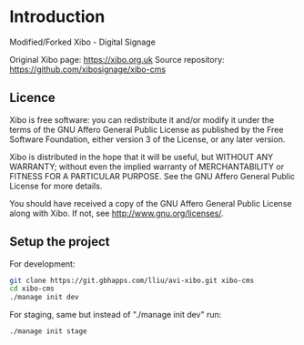 # Introduction
Modified/Forked Xibo - Digital Signage 

Original Xibo page: https://xibo.org.uk
Source repository: https://github.com/xibosignage/xibo-cms

## Licence
Xibo is free software: you can redistribute it and/or modify it under the terms of the GNU Affero General Public License as published by the Free Software Foundation, either version 3 of the License, or
any later version.

Xibo is distributed in the hope that it will be useful, but WITHOUT ANY WARRANTY; without even the implied warranty of MERCHANTABILITY or FITNESS FOR A PARTICULAR PURPOSE.  See the GNU Affero General Public License for more details.

You should have received a copy of the GNU Affero General Public License along with Xibo.  If not, see <http://www.gnu.org/licenses/>.


## Setup the project

For development:

```sh
git clone https://git.gbhapps.com/lliu/avi-xibo.git xibo-cms
cd xibo-cms
./manage init dev
```
For staging, same but instead of "./manage init dev" run:

```sh
./manage init stage
```
